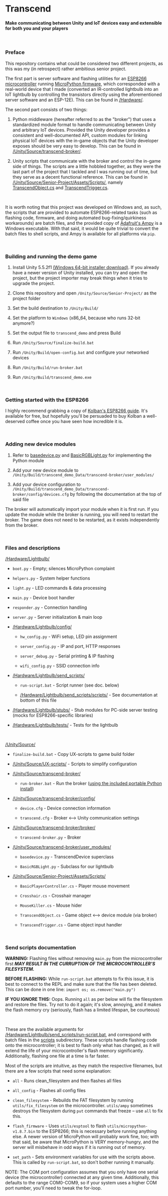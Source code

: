 # Transcend
#### Make communicating between Unity and IoT devices easy and extensible for both you and your players

&nbsp;

### Preface

This repository contains what could be considered two different projects, as this was my (in retrospect) rather ambitious senior project.

The first part is server software and flashing utilities for an [ESP8266 microcontroller](https://en.wikipedia.org/wiki/ESP8266) running [MicroPython firmware](https://micropython.org/), which corresponded with a real-world device that I made (converted an IR-controlled lightbulb into an IoT lightbulb by controlling the transistors directly using the aforementioned server software and an ESP-12E). This can be found in [/Hardware/](/Hardware/).

The second part consists of two things:

1) Python middleware (hereafter referred to as the "broker") that uses a standardized module format to handle communicating between Unity and arbitrary IoT devices. Provided the Unity developer provides a consistent and well-documented API, custom modules for linking physical IoT devices with the in-game objects that the Unity developer exposes should be very easy to develop. This can be found in [/Unity/Source/transcend-broker/](/Unity/Source/transcend-broker/).

2) Unity scripts that communicate with the broker and control the in-game side of things. The scripts are a little hobbled together, as they were the last part of the project that I tackled and I was running out of time, but they serve as a decent functional reference. This can be found in [/Unity/Source/Senior-Project/Assets/Scripts/](/Unity/Source/Senior-Project/Assets/Scripts/), namely [TranscendObject.cs](/Unity/Source/Senior-Project/Assets/Scripts/TranscendObject.cs) and [TranscendTrigger.cs](/Unity/Source/Senior-Project/Assets/Scripts/TranscendTrigger.cs).

&nbsp;

It is worth noting that this project was developed on Windows and, as such, the scripts that are provided to automate ESP8266-related tasks (such as flashing code, firmware, and doing automated bug-fixing/quirkiness workarounds) are batch files, and the provided copy of [Adafruit's Ampy](https://github.com/pycampers/ampy) is a Windows executable. With that said, it would be quite trivial to convert the batch files to shell scripts, and Ampy is available for all platforms via `pip`.

&nbsp;

### Building and running the demo game

1) Install Unity 5.5.2f1 [(Windows 64-bit installer download)](https://unity3d.com/get-unity/download?thank-you=update&download_nid=45968&os=Win). If you already have a newer version of Unity installed, you can try and open the project, but the project importer may break things when it tries to upgrade the project.

2) Clone this repository and open `/Unity/Source/Senior-Project/` as the project folder

3) Set the build destination to `/Unity/Build/`

4) Set the platform to `Windows` (x86\_64, because who runs 32-bit anymore?)

5) Set the output file to `transcend_demo` and press Build

6) Run `/Unity/Source/finalize-build.bat`

7) Run `/Unity/Build/open-config.bat` and configure your networked devices

8) Run `/Unity/Build/run-broker.bat`

9) Run `/Unity/Build/transcend_demo.exe`

&nbsp;

### Getting started with the ESP8266

I highly recommend grabbing a copy of [Kolban's ESP8266 guide](http://neilkolban.com/tech/esp8266/). It's available for free, but hopefully you'll be persuaded to buy Kolban a well-deserved coffee once you have seen how incredible it is.

&nbsp;

### Adding new device modules

1) Refer to [basedevice.py](/Unity/Source/transcend-broker/user_modules/basedevice.py) and [BasicRGBLight.py](/Unity/Source/transcend-broker/user_modules/BasicRGBLight.py) for implementing the Python module

2) Add your new device module to `/Unity/Build/transcend_demo_Data/transcend-broker/user_modules/`

3) Add your device configuration to `/Unity/Build/transcend_demo_Data/transcend-broker/config/devices.cfg` by following the documentation at the top of said file

The broker will automatically import your module when it is first run. If you update the module while the broker is running, you will need to restart the broker. The game does not need to be restarted, as it exists independently from the broker.

&nbsp;

### Files and descriptions

[/Hardware/Lightbulb/](/Hardware/Lightbulb/)

  - `boot.py`    -  Empty; silences MicroPython complaint

  - `helpers.py`    -  System helper functions

  - `light.py`    -  LED commands &amp; data processing

  - `main.py`    -  Device boot handler

  - `responder.py`    -  Connection handling

  - `server.py`    -  Server initialization &amp; main loop

   - [/Hardware/Lightbulb/config/](/Hardware/Lightbulb/config/)

     - `hw_config.py`   -  WiFi setup, LED pin assignment

     - `server_config.py`  -  IP and port, HTTP responses

     - `server_debug.py`  -  Serial printing &amp; IP flashing

     - `wifi_config.py`   -  SSID connection info

  - [/Hardware/Lightbulb/send_scripts/](/Hardware/Lightbulb/send_scripts/)

     - `run-script.bat`   -  Script runner (see doc. below)

    - [/Hardware/Lightbulb/send_scripts/scripts/](/Hardware/Lightbulb/send_scripts/scripts)   -  See documentation at bottom of this file

  - [/Hardware/Lightbulb/stubs/](/Hardware/Lightbulb/stubs)     -  Stub modules for PC-side server testing (mocks for ESP8266-specific libraries)

  - [/Hardware/Lightbulb/tests/](/Hardware/Lightbulb/tests)     -  Tests for the lightbulb

&nbsp;

[/Unity/Source/](/Unity/Source)

  - `finalize-build.bat`   -  Copy UX-scripts to game build folder
  
  - [/Unity/Source/UX-scripts/](/Unity/Source/UX-scripts)    -  Scripts to simplify configuration

  - [/Unity/Source/transcend-broker/](/Unity/Source/transcend-broker)

    - `run-broker.bat` -  Run the broker ([using the included portable Python install](/Unity/Source/transcend-broker/broker/venv/))

  - [/Unity/Source/transcend-broker/config/](/Unity/Source/transcend-broker/config)

    - `device.cfg` -  Device connection information

    - `transcend.cfg` -  Broker <--> Unity communication settings

  - [/Unity/Source/transcend-broker/broker/](/Unity/Source/transcend-broker/broker)

    - `transcend-broker.py`   -  Broker

  - [/Unity/Source/transcend-broker/user_modules/](/Unity/Source/transcend-broker/user_modules/)

    - `basedevice.py`  -  TranscendDevice superclass

    - `BasicRGBLight.py` -  Subclass for our lightbulb

  - [/Unity/Source/Senior-Project/Assets/Scripts/](/Unity/Source/Senior-Project/Assets/Scripts)

    - `BasicPlayerController.cs` -  Player mouse movement

    - `Crosshair.cs`   -  Crosshair manager

    - `MouseKiller.cs`  -  Mouse hider

    - `TranscendObject.cs`  -  Game object <--> device module (via broker)

    - `TranscendTrigger.cs`  -  Game object input handler

&nbsp;

### Send scripts documentation

**WARNING:** Flashing files without removing `main.py` from the microcontroller first ***MAY RESULT IN THE CURRUPTION OF THE MICROCONTROLLER'S FILESYSTEM.***

**BEFORE FLASHING:** While `run-script.bat` attempts to fix this issue, it is best to connect to the REPL and make sure that the file has been deleted. This can be done in one line: `import os; os.remove("main.py")`

**IF YOU IGNORE THIS:** Oops. Running `all` as per below will fix the filesystem and restore the files. Try not to do it again; it's slow, annoying, and it makes the flash memory cry (seriously, flash has a limited lifespan, be courteous)

&nbsp;

These are the available arguments for [/Hardware/Lightbulb/send_scripts/run-script.bat](/Hardware/Lightbulb/send_scripts/run-script.bat), and correspond with batch files in the [scripts]([/Hardware/Lightbulb/send_scripts/scripts) subdirectory. These scripts handle flashing code onto the microcontroller; it is best to flash only what has changed, as it will extend the life of your microcontroller's flash memory significantly. Additionally, flashing one file at a time is far faster.

Most of the scripts are intuitive, as they match the respective filenames, but there are a few scripts that need some explanation:

 - `all`   -  Runs clean\_filesystem and then flashes all files

 - `all_config`  -  Flashes all config files

 - `clean_filesystem` -  Rebuilds the FAT filesystem by running `utils/fix_filesystem` on the microcontroller. `utils/ampy` sometimes destroys the filesystem during `put` commands that freeze – use `all` to fix this.

 - `flash_firmware` -  Uses `utils/esptool` to flash `utils/micropython-v1.8.7.bin` to the ESP8266; this is necessary before running anything else. A newer version of MicroPython will probably work fine, too; with that said, be aware that MicroPython is VERY memory-hungry, and the server will misbehave in odd ways if it is running out of memory.

 - `set_path` -  Sets environment variables for use with the scripts above. This is called by `run-script.bat`, so don't bother running it manually.


NOTE: The COM port configuration assumes that you only have one serial device (the microcontroller) connected at any given time.
Additionally, this defaults to the range COM0-COM9, so if your system uses a higher COM port number, you'll need to tweak the for-loop.
